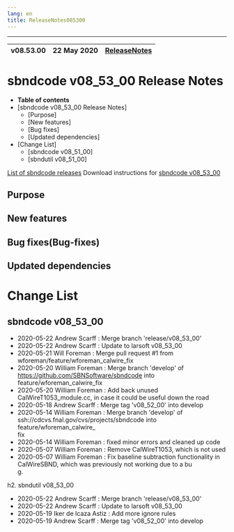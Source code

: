 ```yaml
---
lang: en
title: ReleaseNotes085300
---
```


 ------------------------------------------------------------------
| v08.53.00 | 22 May 2020  |  [ReleaseNotes](ReleaseNotes085300.html) |
| ---| --- | --- |



sbndcode v08_53_00 Release Notes
=======================================================================================

-   **Table of contents**
-   [sbndcode v08_53_00 Release Notes]
    -   [Purpose]
    -   [New features]
    -   [Bug fixes]
    -   [Updated dependencies]
-   [Change List]
    -   [sbndcode v08\_51\_00]
    -   [sbndutil v08\_51\_00]

[List of sbndcode releases](List_of_SBND_code_releases.html)
Download instructions for [sbndcode v08_53_00](http://scisoft.fnal.gov/scisoft/bundles/sbnd/v08_53_00/sbndcode-v08_53_00.html)

Purpose
---------------------------------------------------

New features
---------------------------------------------------

Bug fixes(Bug-fixes)
---------------------------------------------------

Updated dependencies
---------------------------------------------------

Change List
==========================================

sbndcode v08_53_00
---------------------------------------------------

* 2020-05-22  Andrew Scarff : Merge branch 'release/v08_53_00'
* 2020-05-22  Andrew Scarff : Update to larsoft v08_53_00
* 2020-05-21  Will Foreman : Merge pull request #1 from wforeman/feature/wforeman_calwire_fix
* 2020-05-20  William Foreman : Merge branch 'develop' of https://github.com/SBNSoftware/sbndcode into feature/wforeman_calwire_fix
* 2020-05-20  William Foreman : Add back unused CalWireT1053_module.cc, in case it could be useful down the road
* 2020-05-18  Andrew Scarff : Merge tag 'v08_52_00' into develop
* 2020-05-14  William Foreman : Merge branch 'develop' of ssh://cdcvs.fnal.gov/cvs/projects/sbndcode into feature/wforeman_calwire_\
fix
* 2020-05-14  William Foreman : fixed minor errors and cleaned up code
* 2020-05-07  William Foreman : Remove CalWireT1053, which is not used
* 2020-05-07  William Foreman : Fix baseline subtraction functionality in CalWireSBND, which was previously not working due to a bu\
g.

h2. sbndutil v08_53_00

* 2020-05-22  Andrew Scarff : Merge branch 'release/v08_53_00'
* 2020-05-22  Andrew Scarff : Update to larsoft v08_53_00
* 2020-05-19  Iker de Icaza Astiz : Add more ignore rules
* 2020-05-19  Andrew Scarff : Merge tag 'v08_52_00' into develop


